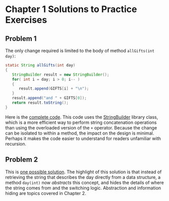 # Chapter 1 Solutions to Practice Exercises

## Problem 1

The only change required is limited to the body of method `allGifts(int day)`:

```java
static String allGifts(int day)
{
   StringBuilder result = new StringBuilder();
   for( int i = day; i > 0; i-- )
   {
      result.append(GIFTS[i] + "\n");
   }
   result.append("and " + GIFTS[0]);
   return result.toString();
}
```

Here is the [complete code](../solutions-code/chapter1/TwelveDaysIterative.java). This code uses the [StringBuilder](https://docs.oracle.com/javase/8/docs/api/java/lang/StringBuilder.html) library class, which is a more efficient way to perform string concatenation operations than using the overloaded version of the `+` operator. Because the change can be isolated to within a method, the impact on the design is minimal. Perhaps it makes the code easier to understand for readers unfamiliar with recursion.

## Problem 2

This is [one possible solution](../solutions-code/chapter1/TwelveDays2.java). The highlight of this solution is that instead of retrieving the string that describes the day directly from a data structure, a method `day(int)` now *abstracts* this concept, and hides the details of where the string comes from and the switching logic. Abstraction and information hiding are topics covered in Chapter 2. 